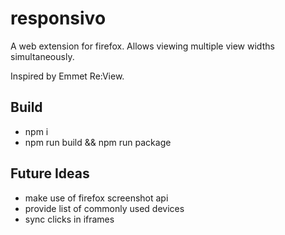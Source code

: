 # responsivo
A web extension for firefox. Allows viewing multiple view widths simultaneously.

Inspired by Emmet Re:View.

## Build
- npm i
- npm run build && npm run package

## Future Ideas
- make use of firefox screenshot api
- provide list of commonly used devices
- sync clicks in iframes
